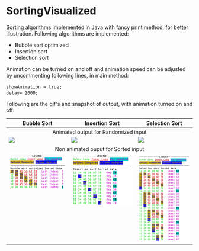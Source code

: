 # SortingVisualized
Sorting algorithms implemented in Java with fancy print method, for better illustration. Following algorithms are implemented:

- Bubble sort optimized
- Insertion sort
- Selection sort

Animation can be turned on and off and animation speed can be adjusted by uncommenting following lines, in main method:

```
showAnimation = true;
delay= 2000;
```

Following are the gif's and snapshot of output, with animation turned on and off:
  
<table>
<thead>
  <tr>
    <th> Bubble Sort </th>
    <th> Insertion Sort </th>
    <th> Selection Sort </th>
  </tr>
</thead>
<tbody>
  <tr>
    <td colspan="3" align="center">Animated output for Randomized input</td>
  </tr>
  <tr>
    <td><img src="media/bubble_sort.gif"></img></td>
    <td><img src="media/insertion_sort.gif"></img></td>
    <td><img src="media/selection_sort.gif"></img></td>
  </tr>
  <tr>
    <td colspan="3" align="center">Non animated ouput for Sorted input</td>
  </tr>
  <tr>
    <td valign="top"><img src="media/bubble1.png"></img></td>
    <td valign="top"><img src="media/insertion1.png"></img></td>
    <td valign="top"><img src="media/selection1.png"></img></td>
  </tr>
</tbody>
</table>
